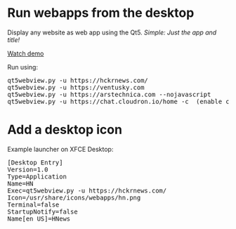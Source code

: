 # Run webapps from the desktop

Display any website as web app using the Qt5.
<i>Simple: Just the app and title!</i>

<a href="https://youtu.be/nNzR-OiVSf8" target="_blank"> Watch demo</a>

Run using:
<pre>
qt5webview.py -u https://hckrnews.com/
qt5webview.py -u https://ventusky.com
qt5webview.py -u https://arstechnica.com --nojavascript
qt5webview.py -u https://chat.cloudron.io/home -c  (enable caching)
</pre>

# Add a desktop icon 

Example launcher on XFCE Desktop:
<pre>
[Desktop Entry]
Version=1.0
Type=Application
Name=HN
Exec=qt5webview.py -u https://hckrnews.com/
Icon=/usr/share/icons/webapps/hn.png
Terminal=false
StartupNotify=false
Name[en_US]=HNews
</pre>
